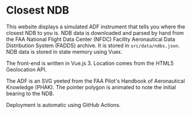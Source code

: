 # Closest NDB

This website displays a simulated ADF instrument that tells you where the
closest NDB to you is. NDB data is downloaded and parsed by hand from the FAA
National Flight Data Center (NFDC) Facility Aeronautical Data Distribution
System (FADDS) archive. It is stored in `src/data/ndbs.json`.  NDB data is
stored in state memory using Vuex.

The front-end is written in Vue.js 3. Location comes from the HTML5 Geolocation
API.

The ADF is an SVG yeeted from the FAA Pilot's Handbook of Aeronautical Knowledge
(PHAK). The pointer polygon is animated to note the initial bearing to the NDB.

Deployment is automatic using GitHub Actions.
